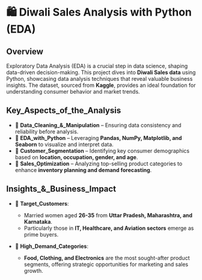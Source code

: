 # 🛍️ Diwali Sales Analysis with Python (EDA)  

## Overview  
Exploratory Data Analysis (EDA) is a crucial step in data science, shaping data-driven decision-making. This project dives into **Diwali Sales data** using Python, showcasing data analysis techniques that reveal valuable business insights. The dataset, sourced from **Kaggle**, provides an ideal foundation for understanding consumer behavior and market trends.  

## Key_Aspects_of_the_Analysis  
- 🔹 **Data_Cleaning_&_Manipulation** – Ensuring data consistency and reliability before analysis.  
- 🔹 **EDA_with_Python** – Leveraging **Pandas, NumPy, Matplotlib, and Seaborn** to visualize and interpret data.  
- 🔹 **Customer_Segmentation** – Identifying key consumer demographics based on **location, occupation, gender, and age**.  
- 🔹 **Sales_Optimization** – Analyzing top-selling product categories to enhance **inventory planning and demand forecasting**.  

## Insights_&_Business_Impact  
- 📌 **Target_Customers**:  
  - Married women aged **26-35** from **Uttar Pradesh, Maharashtra, and Karnataka**.  
  - Particularly those in **IT, Healthcare, and Aviation sectors** emerge as prime buyers.  

- 📌 **High_Demand_Categories**:  
  - **Food, Clothing, and Electronics** are the most sought-after product segments, offering strategic opportunities for marketing and sales growth.  

